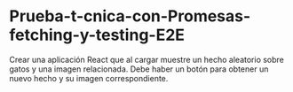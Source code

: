 # Prueba-t-cnica-con-Promesas-fetching-y-testing-E2E
Crear una aplicación React que al cargar muestre un hecho aleatorio sobre gatos y una imagen relacionada. Debe haber un botón para obtener un nuevo hecho y su imagen correspondiente.
